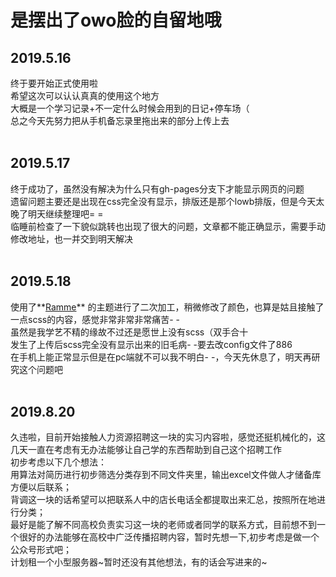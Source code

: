 是摆出了owo脸的自留地哦
==
## 2019.5.16
终于要开始正式使用啦<br>
希望这次可以认认真真的使用这个地方<br>
大概是一个学习记录+不一定什么时候会用到的日记+停车场（<br>
总之今天先努力把从手机备忘录里拖出来的部分上传上去<br>
<br>
## 2019.5.17<br>
终于成功了，虽然没有解决为什么只有gh-pages分支下才能显示网页的问题<br>
遗留问题主要还是出现在css完全没有显示，排版还是那个lowb排版，但是今天太晚了明天继续整理吧= =<br>
临睡前检查了一下貌似跳转也出现了很大的问题，文章都不能正确显示，需要手动修改地址，也一并交到明天解决<br>
<br>
## 2019.5.18<br>
使用了**[Ramme](http://taylantatli.github.io/Ramme)** 的主题进行了二次加工，稍微修改了颜色，也算是姑且接触了一点scss的内容，感觉非常非常非常痛苦- -<br>
虽然是我学艺不精的缘故不过还是愿世上没有scss（双手合十<br>
发生了上传后scss完全没有显示出来的旧毛病- -要去改config文件了886<br>
在手机上能正常显示但是在pc端就不可以我不明白- -，今天先休息了，明天再研究这个问题吧<br>
<br>
## 2019.8.20<br>
久违啦，目前开始接触人力资源招聘这一块的实习内容啦，感觉还挺机械化的，这几天一直在考虑有无办法能够让自己学的东西帮助到自己这个招聘工作<br>
初步考虑以下几个想法：<br>
用算法对简历进行初步筛选分类存到不同文件夹里，输出excel文件做人才储备库方便以后联系；<br>
背调这一块的话希望可以把联系人中的店长电话全都提取出来汇总，按照所在地进行分类；<br>
最好是能了解不同高校负责实习这一块的老师或者同学的联系方式，目前想不到一个很好的办法能够在高校中广泛传播招聘内容，暂时先想一下,初步考虑是做一个公众号形式吧；<br>
计划租一个小型服务器~暂时还没有其他想法，有的话会写进来的~<br>

